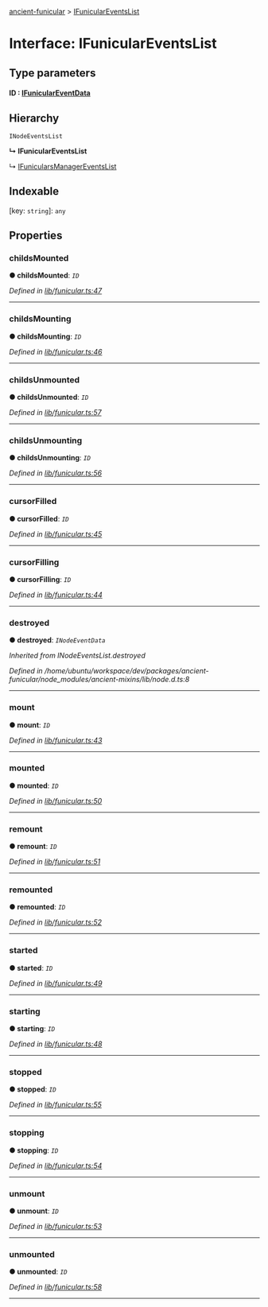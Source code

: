 [ancient-funicular](../README.md) > [IFunicularEventsList](../interfaces/ifuniculareventslist.md)



# Interface: IFunicularEventsList

## Type parameters
#### ID :  [IFunicularEventData](ifuniculareventdata.md)
## Hierarchy


 `INodeEventsList`

**↳ IFunicularEventsList**

↳  [IFunicularsManagerEventsList](ifunicularsmanagereventslist.md)










## Indexable

\[key: `string`\]:&nbsp;`any`

## Properties
<a id="childsmounted"></a>

###  childsMounted

**●  childsMounted**:  *`ID`* 

*Defined in [lib/funicular.ts:47](https://github.com/AncientSouls/Funicular/blob/3c4e18e/src/lib/funicular.ts#L47)*





___

<a id="childsmounting"></a>

###  childsMounting

**●  childsMounting**:  *`ID`* 

*Defined in [lib/funicular.ts:46](https://github.com/AncientSouls/Funicular/blob/3c4e18e/src/lib/funicular.ts#L46)*





___

<a id="childsunmounted"></a>

###  childsUnmounted

**●  childsUnmounted**:  *`ID`* 

*Defined in [lib/funicular.ts:57](https://github.com/AncientSouls/Funicular/blob/3c4e18e/src/lib/funicular.ts#L57)*





___

<a id="childsunmounting"></a>

###  childsUnmounting

**●  childsUnmounting**:  *`ID`* 

*Defined in [lib/funicular.ts:56](https://github.com/AncientSouls/Funicular/blob/3c4e18e/src/lib/funicular.ts#L56)*





___

<a id="cursorfilled"></a>

###  cursorFilled

**●  cursorFilled**:  *`ID`* 

*Defined in [lib/funicular.ts:45](https://github.com/AncientSouls/Funicular/blob/3c4e18e/src/lib/funicular.ts#L45)*





___

<a id="cursorfilling"></a>

###  cursorFilling

**●  cursorFilling**:  *`ID`* 

*Defined in [lib/funicular.ts:44](https://github.com/AncientSouls/Funicular/blob/3c4e18e/src/lib/funicular.ts#L44)*





___

<a id="destroyed"></a>

###  destroyed

**●  destroyed**:  *`INodeEventData`* 

*Inherited from INodeEventsList.destroyed*

*Defined in /home/ubuntu/workspace/dev/packages/ancient-funicular/node_modules/ancient-mixins/lib/node.d.ts:8*





___

<a id="mount"></a>

###  mount

**●  mount**:  *`ID`* 

*Defined in [lib/funicular.ts:43](https://github.com/AncientSouls/Funicular/blob/3c4e18e/src/lib/funicular.ts#L43)*





___

<a id="mounted"></a>

###  mounted

**●  mounted**:  *`ID`* 

*Defined in [lib/funicular.ts:50](https://github.com/AncientSouls/Funicular/blob/3c4e18e/src/lib/funicular.ts#L50)*





___

<a id="remount"></a>

###  remount

**●  remount**:  *`ID`* 

*Defined in [lib/funicular.ts:51](https://github.com/AncientSouls/Funicular/blob/3c4e18e/src/lib/funicular.ts#L51)*





___

<a id="remounted"></a>

###  remounted

**●  remounted**:  *`ID`* 

*Defined in [lib/funicular.ts:52](https://github.com/AncientSouls/Funicular/blob/3c4e18e/src/lib/funicular.ts#L52)*





___

<a id="started"></a>

###  started

**●  started**:  *`ID`* 

*Defined in [lib/funicular.ts:49](https://github.com/AncientSouls/Funicular/blob/3c4e18e/src/lib/funicular.ts#L49)*





___

<a id="starting"></a>

###  starting

**●  starting**:  *`ID`* 

*Defined in [lib/funicular.ts:48](https://github.com/AncientSouls/Funicular/blob/3c4e18e/src/lib/funicular.ts#L48)*





___

<a id="stopped"></a>

###  stopped

**●  stopped**:  *`ID`* 

*Defined in [lib/funicular.ts:55](https://github.com/AncientSouls/Funicular/blob/3c4e18e/src/lib/funicular.ts#L55)*





___

<a id="stopping"></a>

###  stopping

**●  stopping**:  *`ID`* 

*Defined in [lib/funicular.ts:54](https://github.com/AncientSouls/Funicular/blob/3c4e18e/src/lib/funicular.ts#L54)*





___

<a id="unmount"></a>

###  unmount

**●  unmount**:  *`ID`* 

*Defined in [lib/funicular.ts:53](https://github.com/AncientSouls/Funicular/blob/3c4e18e/src/lib/funicular.ts#L53)*





___

<a id="unmounted"></a>

###  unmounted

**●  unmounted**:  *`ID`* 

*Defined in [lib/funicular.ts:58](https://github.com/AncientSouls/Funicular/blob/3c4e18e/src/lib/funicular.ts#L58)*





___


